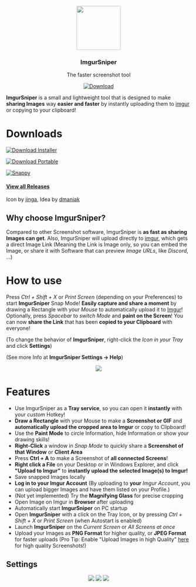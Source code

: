 <p align="center">
  <img src="https://raw.githubusercontent.com/mrousavy/ImgurSniper/master/ImgurSniper.UI/Resources/Logo.png" height="120" />
  <h3 align="center">ImgurSniper</h3>
  <p align="center">The faster screenshot tool</p>
  <p align="center">
    <a href="https://github.com/terkelg/ramme/releases"><img src="https://img.shields.io/badge/Download-Installer-brightgreen.svg" alt="Download"></a>
  </p>
</p>

**ImgurSniper** is a small and lightweight tool that is designed to make **sharing Images** way **easier and faster** by instantly uploading them to [imgur](http://www.imgur.com) or copying to your clipboard!

# Downloads
<a href="https://github.com/mrousavy/ImgurSniper/blob/master/Downloads/ImgurSniperSetup.zip?raw=true"><img src="https://img.shields.io/badge/Download-Installer-brightgreen.svg" alt="Download Installer"></a>

<a href="https://github.com/mrousavy/ImgurSniper/blob/master/Downloads/ImgurSniper.zip?raw=true"><img src="https://img.shields.io/badge/Download-Portable-brightgreen.svg" alt="Download Portable"></a>

<a href="https://github.com/mrousavy/Snappy"><img src="https://img.shields.io/badge/MacOS-Snappy-orange.svg" alt="Snappy"></a>

#### [View all Releases](https://github.com/mrousavy/ImgurSniper/releases)

Icon by [jinga](http://github.com/jingafreak), Idea by [dmaniak](http://github.com/dmaniak)

## Why choose ImgurSniper?
Compared to other Screenshot software, ImgurSniper is **as fast as sharing Images can get**. Also, ImgurSniper will upload directly to [imgur](http://www.imgur.com), which gets a direct Image Link 
(Meaning the Link is Image only, so you can embed the Image, or share it with Software that can preview _Image URLs_, like _Discord_, ...)

# How to use
Press _Ctrl + Shift + X_ or _Print Screen_ (depending on your Preferences) to start **ImgurSniper** Snap Mode!
**Easily capture and share a moment** by drawing a Rectangle with your _Mouse_ to automatically upload it to [Imgur](http://www.imgur.com)!
Optionally, press _Spacebar_ to _switch Mode_ and **paint on the Screen**!
You can now **share the Link** that has been **copied to your Clipboard** with everyone!

(To change the behavior of **ImgurSniper**, right-click the _Icon in your Tray_ and click **Settings**)

(See more Info at **ImgurSniper Settings -> Help**)

<p align="center">
<img src="https://raw.githubusercontent.com/mrousavy/ImgurSniper/master/ImgurSniper.UI/Resources/SnipeDemo.gif">
</p>

# Features

- Use ImgurSniper as a **Tray service**, so you can open it **instantly** with your _custom_ Hotkey!
- **Draw a Rectangle** with your Mouse to make a **Screenshot or GIF** and **automatically upload the cropped area to Imgur** or copy to Clipboard!
- Use the **Paint Mode** to circle Information, hide Information or show your drawing skills!
- **Right-Click** a window in _Snap Mode_ to quickly share a **Screenshot of that Window** or **Client Area**
- Press **Ctrl + A** to make a Screenshot of **all connected Screens**!
- **Right click a File** on your Desktop or in Windows Explorer, and click **"Upload to Imgur"** to **instantly upload the selected Image(s) to Imgur!**
- Save snapped Images locally
- **Log in to your Imgur Account** (By uploading to **your** _Imgur Account_, you can upload bigger Images and have them listed on your Profile.)
- (Not yet implemented) Try the **Magnifying Glass** for precise cropping
- Open Image on Imgur in **Browser** after uploading
- Automatically start **ImgurSniper** on PC startup
- Open **ImgurSniper** with a click on the Tray Icon, or by pressing _Ctrl + Shift + X_ or _Print Screen_ (when Autostart is enabled)
- Launch **ImgurSniper** on the _Current Screen_ or _All Screens at once_
- Upload your Images as **PNG Format** for higher quality, or **JPEG Format** for faster uploads (Pro Tip: Enable "Upload Images in high Quality" [here](https://imgur.com/account/settings) for high quality Screenshots!)

## Settings
<p align="center">
  <img src="http://i.imgur.com/3996TB7.png">

  <img src="http://i.imgur.com/P6x8uMc.png">

  <img src="http://i.imgur.com/FSeCfjV.png">
</p>
